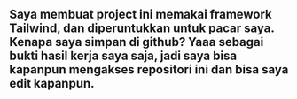 ## Saya membuat project ini memakai framework Tailwind, dan diperuntukkan untuk pacar saya. Kenapa saya simpan di github? Yaaa sebagai bukti hasil kerja saya saja, jadi saya bisa kapanpun mengakses repositori ini dan bisa saya edit kapanpun.
